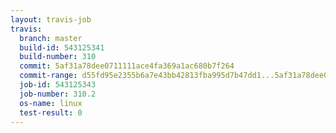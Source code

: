 ```yaml
---
layout: travis-job
travis:
  branch: master
  build-id: 543125341
  build-number: 310
  commit: 5af31a78dee0711111ace4fa369a1ac680b7f264
  commit-range: d55fd95e2355b6a7e43bb42813fba995d7b47dd1...5af31a78dee0711111ace4fa369a1ac680b7f264
  job-id: 543125343
  job-number: 310.2
  os-name: linux
  test-result: 0
---
```

